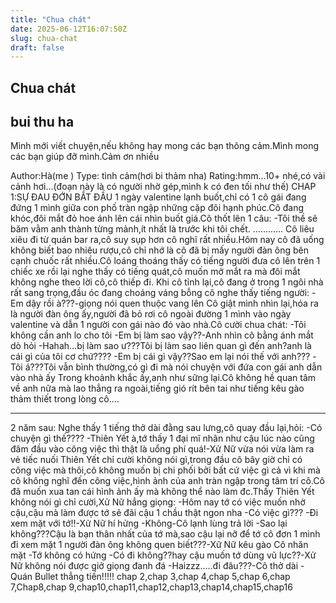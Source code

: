 ```yaml
---
title: "Chua chát"
date: 2025-06-12T16:07:50Z
slug: chua-chat
draft: false
---
```


## Chua chát

## bui thu ha

Mình mới viết chuyện,nếu không hay mong các bạn thông cảm.Mình mong các bạn giúp đỡ mình.Cảm ơn nhiều 
 
 
Author:Hà(me  )
Type: tình cảm(hơi bi thảm nha) Rating:hmm...10+ nhé,có vài cảnh hơi...(đoạn này là có người nhờ gép,mình k có đen tối như thế)
CHAP 1:SỰ ĐAU ĐỚN BẮT ĐẦU
1 ngày valentine lạnh buốt,chỉ có 1 cô gái đang đứng 1 mình giữa con phố tràn ngập những cặp đôi hạnh phúc.Cô đang khóc,đôi mắt đỏ hoe ánh lên cái nhìn buốt giá.Cô thốt lên 1 câu:
-Tôi thề sẽ băm vằm anh thành từng mảnh,ít nhất là trước khi tôi chết.
............
Cô liêu xiêu đi từ quán bar ra,cô suy sụp hơn cô nghĩ rất nhiều.Hôm nay cô đã uống không biết bao nhiêu rượu,cô chỉ nhớ là cô đã bị mấy người đàn ông bên cạnh chuốc rất nhiều.Cô loáng thoáng thấy có tiếng người đưa cô lên trên 1 chiếc xe rồi lại nghe thấy có tiếng quát,cô muốn mở mắt ra mà đôi mắt không nghe theo lời cô,cô thiếp đi.
Khi cô tỉnh lại,cô đang ở trong 1 ngôi nhà rất sang trọng,đầu óc đang choáng váng bỗng cô nghe thấy tiếng người:
-Em dậy rồi à???-giọng nói quen thuộc vang lên
Cô giật mình nhìn lại,hóa ra là người đàn ông ấy,người đã bỏ rơi cô ngoài đường 1 mình vào ngày valentine và dẫn 1 người con gái nào đó vào nhà.Cô cười chua chát:
-Tôi không cần anh lo cho tôi
-Em bị làm sao vậy??-Anh nhìn cô bằng ánh mắt dò hỏi
-Hahah…bị làm sao ư???Tôi bị làm sao liên quan gì đến anh?anh là cái gì của tôi cơ chứ????
-Em bị cái gì vậy??Sao em lại nói thế với anh???
-Tôi á???Tôi vẫn bình thường,có gì đi mà nói chuyện với đứa con gái anh dẫn vào nhà ấy
Trong khoảnh khắc ấy,anh như sững lại.Cô không hề quan tâm về anh nữa mà lao thẳng ra ngoài,tiếng gió rít bên tai như tiếng kêu gào thảm thiết trong lòng cô….
******** 
2 năm sau:
Nghe thấy 1 tiếng thở dài đằng sau lưng,cô quay đầu lại,hỏi:
-Có chuyện gì thế????
-Thiên Yết à,tớ thấy 1 đại mĩ nhân như cậu lúc nào cũng đâm đầu vào công việc thì thật là uổng phí quá!-Xử Nữ vừa nói vừa làm ra vẻ tiếc nuối
Thiên Yết chỉ cười không nói gì,trong đầu cô bây giờ chỉ có công việc mà thôi,cô không muốn bị chi phối bởi bất cứ việc gì cả vì khi mà cô không nghĩ đến công việc,hình ảnh của anh tràn ngập trong tâm trí cô.Cô đã muốn xua tan cái hình ảnh ấy mà không thể nào làm đc.Thấy Thiên Yết không nói gì chỉ cười,Xử Nữ hắng giọng:
-Hôm nay tớ có việc muốn nhờ cậu,cậu mà làm được tớ sẽ đãi cậu 1 chầu thật ngon nha 
-Có việc gì???
-Đi xem mặt với tớ!!-Xử Nữ hí hửng
-Không-Cô lạnh lùng trả lời
-Sao lại không???Cậu là bạn thân nhất của tớ mà,sao cậu lại nỡ để tớ cô đơn 1 mình đi xem mặt 1 người đàn ông không quen biết???-Xữ Nữ kêu gào
Cô nhăn mặt
-Tớ không có hứng
-Có đi không??hay cậu muốn tớ dùng vũ lực??-Xử Nữ không nói được giở giọng đanh đá
-Haizzz…..đi đâu???-Cô thở dài
-Quán Bullet thẳng tiến!!!!!
chap 2,chap 3,chap 4,chap 5,chap 6,chap 7,Chap8,chap 9,chap10,chap11,chap12,chap13,chap14,chap15,chap16